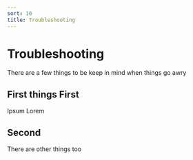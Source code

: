 ```yaml
---
sort: 10
title: Troubleshooting
---
```


# Troubleshooting

There are a few things to be keep in mind when things go awry

## First things First
Ipsum Lorem

## Second
There are other things too
